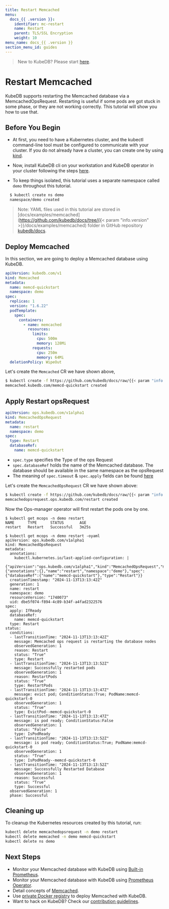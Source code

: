 ```yaml
---
title: Restart Memcached
menu:
  docs_{{ .version }}:
    identifier: mc-restart
    name: Restart
    parent: TLS/SSL Encryption
    weight: 10
menu_name: docs_{{ .version }}
section_menu_id: guides
---
```


> New to KubeDB? Please start [here](/docs/README.md).

# Restart Memcached

KubeDB supports restarting the Memcached database via a MemcachedOpsRequest. Restarting is useful if some pods are got stuck in some phase, or they are not working correctly. This tutorial will show you how to use that.

## Before You Begin

- At first, you need to have a Kubernetes cluster, and the kubectl command-line tool must be configured to communicate with your cluster. If you do not already have a cluster, you can create one by using [kind](https://kind.sigs.k8s.io/docs/user/quick-start/).

- Now, install KubeDB cli on your workstation and KubeDB operator in your cluster following the steps [here](/docs/setup/README.md).

- To keep things isolated, this tutorial uses a separate namespace called `demo` throughout this tutorial.

```bash
  $ kubectl create ns demo
  namespace/demo created
  ```

> Note: YAML files used in this tutorial are stored in [docs/examples/memcached](https://github.com/kubedb/docs/tree/{{< param "info.version" >}}/docs/examples/memcached) folder in GitHub repository [kubedb/docs](https://github.com/kubedb/docs).

## Deploy Memcached

In this section, we are going to deploy a Memcached database using KubeDB.

```yaml
apiVersion: kubedb.com/v1
kind: Memcached
metadata:
  name: memcd-quickstart
  namespace: demo
spec:
  replicas: 1
  version: "1.6.22"
  podTemplate:
    spec:
      containers:
        - name: memcached
          resources:
            limits:
              cpu: 500m
              memory: 128Mi
            requests:
              cpu: 250m
              memory: 64Mi
  deletionPolicy: WipeOut
```

Let's create the `Memcached` CR we have shown above,

```bash
$ kubectl create -f https://github.com/kubedb/docs/raw/{{< param "info.version" >}}/docs/examples/memcached/restart/memcached.yaml
memcached.kubedb.com/memcd-quickstart created
```

## Apply Restart opsRequest

```yaml
apiVersion: ops.kubedb.com/v1alpha1
kind: MemcachedOpsRequest
metadata:
  name: restart
  namespace: demo
spec:
  type: Restart
  databaseRef:
    name: memcd-quickstart
```

- `spec.type` specifies the Type of the ops Request
- `spec.databaseRef` holds the name of the Memcached database. The database should be available in the same namespace as the opsRequest
- The meaning of `spec.timeout` & `spec.apply` fields can be found [here](/docs/guides/Memcached/concepts/opsrequest.md)

Let's create the `MemcachedOpsRequest` CR we have shown above:

```bash
$ kubectl create -f https://github.com/kubedb/docs/raw/{{< param "info.version" >}}/docs/examples/memcached/restart/opsrequest-restart.yaml
memcachedopsrequest.ops.kubedb.com/restart created
```

Now the Ops-manager operator will first restart the pods one by one.

```shell
$ kubectl get mcops -n demo restart 
NAME      TYPE      STATUS       AGE
restart   Restart   Successful   3m25s

$ kubectl get mcops -n demo restart -oyaml
apiVersion: ops.kubedb.com/v1alpha1
kind: MemcachedOpsRequest
metadata:
  annotations:
    kubectl.kubernetes.io/last-applied-configuration: |
      {"apiVersion":"ops.kubedb.com/v1alpha1","kind":"MemcachedOpsRequest","metadata":{"annotations":{},"name":"restart","namespace":"demo"},"spec":{"databaseRef":{"name":"memcd-quickstart"},"type":"Restart"}}
  creationTimestamp: "2024-11-13T13:13:42Z"
  generation: 1
  name: restart
  namespace: demo
  resourceVersion: "1740073"
  uid: dbe5f074-f894-4c89-b34f-a4fad2322576
spec:
  apply: IfReady
  databaseRef:
    name: memcd-quickstart
  type: Restart
status:
  conditions:
  - lastTransitionTime: "2024-11-13T13:13:42Z"
    message: Memcached ops request is restarting the database nodes
    observedGeneration: 1
    reason: Restart
    status: "True"
    type: Restart
  - lastTransitionTime: "2024-11-13T13:13:52Z"
    message: Successfully restarted pods
    observedGeneration: 1
    reason: RestartPods
    status: "True"
    type: RestartPods
  - lastTransitionTime: "2024-11-13T13:13:47Z"
    message: evict pod; ConditionStatus:True; PodName:memcd-quickstart-0
    observedGeneration: 1
    status: "True"
    type: EvictPod--memcd-quickstart-0
  - lastTransitionTime: "2024-11-13T13:13:47Z"
    message: is pod ready; ConditionStatus:False
    observedGeneration: 1
    status: "False"
    type: IsPodReady
  - lastTransitionTime: "2024-11-13T13:13:52Z"
    message: is pod ready; ConditionStatus:True; PodName:memcd-quickstart-0
    observedGeneration: 1
    status: "True"
    type: IsPodReady--memcd-quickstart-0
  - lastTransitionTime: "2024-11-13T13:13:52Z"
    message: Successfully Restarted Database
    observedGeneration: 1
    reason: Successful
    status: "True"
    type: Successful
  observedGeneration: 1
  phase: Successful
```

## Cleaning up

To cleanup the Kubernetes resources created by this tutorial, run:

```bash
kubectl delete memcachedopsrequest -n demo restart
kubectl delete memcached -n demo memcd-quickstart
kubectl delete ns demo
```

## Next Steps

- Monitor your Memcached database with KubeDB using [Built-in Prometheus](/docs/guides/memcached/monitoring/using-builtin-prometheus.md).
- Monitor your Memcached database with KubeDB using [Prometheus Operator](/docs/guides/memcached/monitoring/using-prometheus-operator.md).
- Detail concepts of [Memcached](/docs/guides/memcached/concepts/memcached.md).
- Use [private Docker registry](/docs/guides/memcached/private-registry/using-private-registry.md) to deploy Memcached with KubeDB.
- Want to hack on KubeDB? Check our [contribution guidelines](/docs/CONTRIBUTING.md).
